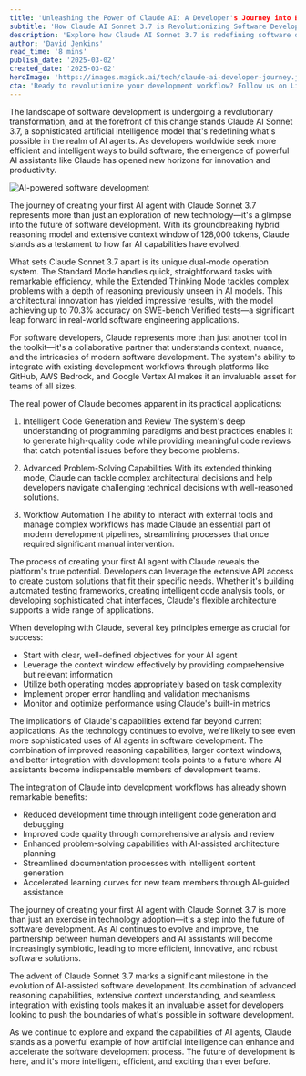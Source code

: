 ```yaml
---
title: 'Unleashing the Power of Claude AI: A Developer's Journey into Building Intelligent Agents'
subtitle: 'How Claude AI Sonnet 3.7 is Revolutionizing Software Development'
description: 'Explore how Claude AI Sonnet 3.7 is redefining software development with its cutting-edge features and seamless integration capabilities. Discover the journey into building intelligent AI agents that enhance productivity and innovation in the tech world.'
author: 'David Jenkins'
read_time: '8 mins'
publish_date: '2025-03-02'
created_date: '2025-03-02'
heroImage: 'https://images.magick.ai/tech/claude-ai-developer-journey.jpg'
cta: 'Ready to revolutionize your development workflow? Follow us on LinkedIn for the latest insights on AI-powered development tools and stay updated on Claude's evolving capabilities. Join a community of forward-thinking developers shaping the future of software engineering.'
---
```


The landscape of software development is undergoing a revolutionary transformation, and at the forefront of this change stands Claude AI Sonnet 3.7, a sophisticated artificial intelligence model that's redefining what's possible in the realm of AI agents. As developers worldwide seek more efficient and intelligent ways to build software, the emergence of powerful AI assistants like Claude has opened new horizons for innovation and productivity.

![AI-powered software development](url_placeholder_for_ai_software_development_image)

The journey of creating your first AI agent with Claude Sonnet 3.7 represents more than just an exploration of new technology—it's a glimpse into the future of software development. With its groundbreaking hybrid reasoning model and extensive context window of 128,000 tokens, Claude stands as a testament to how far AI capabilities have evolved.

What sets Claude Sonnet 3.7 apart is its unique dual-mode operation system. The Standard Mode handles quick, straightforward tasks with remarkable efficiency, while the Extended Thinking Mode tackles complex problems with a depth of reasoning previously unseen in AI models. This architectural innovation has yielded impressive results, with the model achieving up to 70.3% accuracy on SWE-bench Verified tests—a significant leap forward in real-world software engineering applications.

For software developers, Claude represents more than just another tool in the toolkit—it's a collaborative partner that understands context, nuance, and the intricacies of modern software development. The system's ability to integrate with existing development workflows through platforms like GitHub, AWS Bedrock, and Google Vertex AI makes it an invaluable asset for teams of all sizes.

The real power of Claude becomes apparent in its practical applications:

1. Intelligent Code Generation and Review
   The system's deep understanding of programming paradigms and best practices enables it to generate high-quality code while providing meaningful code reviews that catch potential issues before they become problems.

2. Advanced Problem-Solving Capabilities
   With its extended thinking mode, Claude can tackle complex architectural decisions and help developers navigate challenging technical decisions with well-reasoned solutions.

3. Workflow Automation
   The ability to interact with external tools and manage complex workflows has made Claude an essential part of modern development pipelines, streamlining processes that once required significant manual intervention.

The process of creating your first AI agent with Claude reveals the platform's true potential. Developers can leverage the extensive API access to create custom solutions that fit their specific needs. Whether it's building automated testing frameworks, creating intelligent code analysis tools, or developing sophisticated chat interfaces, Claude's flexible architecture supports a wide range of applications.

When developing with Claude, several key principles emerge as crucial for success:
- Start with clear, well-defined objectives for your AI agent
- Leverage the context window effectively by providing comprehensive but relevant information
- Utilize both operating modes appropriately based on task complexity
- Implement proper error handling and validation mechanisms
- Monitor and optimize performance using Claude's built-in metrics

The implications of Claude's capabilities extend far beyond current applications. As the technology continues to evolve, we're likely to see even more sophisticated uses of AI agents in software development. The combination of improved reasoning capabilities, larger context windows, and better integration with development tools points to a future where AI assistants become indispensable members of development teams.

The integration of Claude into development workflows has already shown remarkable benefits:
- Reduced development time through intelligent code generation and debugging
- Improved code quality through comprehensive analysis and review
- Enhanced problem-solving capabilities with AI-assisted architecture planning
- Streamlined documentation processes with intelligent content generation
- Accelerated learning curves for new team members through AI-guided assistance

The journey of creating your first AI agent with Claude Sonnet 3.7 is more than just an exercise in technology adoption—it's a step into the future of software development. As AI continues to evolve and improve, the partnership between human developers and AI assistants will become increasingly symbiotic, leading to more efficient, innovative, and robust software solutions.

The advent of Claude Sonnet 3.7 marks a significant milestone in the evolution of AI-assisted software development. Its combination of advanced reasoning capabilities, extensive context understanding, and seamless integration with existing tools makes it an invaluable asset for developers looking to push the boundaries of what's possible in software development.

As we continue to explore and expand the capabilities of AI agents, Claude stands as a powerful example of how artificial intelligence can enhance and accelerate the software development process. The future of development is here, and it's more intelligent, efficient, and exciting than ever before.